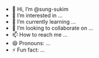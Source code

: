 - 👋 Hi, I’m @sung-sukim
- 👀 I’m interested in ...
- 🌱 I’m currently learning ...
- 💞️ I’m looking to collaborate on ...
- 📫 How to reach me ...
- 😄 Pronouns: ...
- ⚡ Fun fact: ...

<!---
sung-sukim/sung-sukim is a ✨ special ✨ repository because its `README.md` (this file) appears on your GitHub profile.
You can click the Preview link to take a look at your changes.
--->
